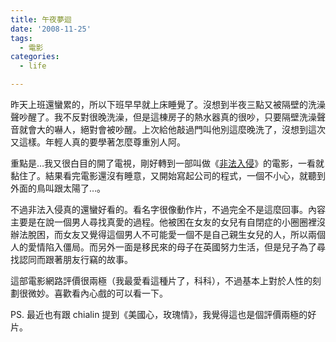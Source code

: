 ```yaml
---
title: 午夜夢迴
date: '2008-11-25'
tags:
  - 電影
categories:
  - life

---
```

昨天上班還蠻累的，所以下班早早就上床睡覺了。沒想到半夜三點又被隔壁的洗澡聲吵醒了。我不反對很晚洗澡，但是這棟房子的熱水器真的很吵，只要隔壁洗澡聲音就會大的嚇人，絕對會被吵醒。上次給他敲過門叫他別這麼晚洗了，沒想到這次又這樣。年輕人真的要學著怎麼尊重別人阿。  
  
重點是…我又很白目的開了電視，剛好轉到一部叫做《[非法入侵](http://www.imdb.com/title/tt0443456/)》的電影，一看就黏住了。結果看完電影還沒有睡意，又開始寫起公司的程式，一個不小心，就聽到外面的鳥叫跟太陽了…。  
  
不過非法入侵真的還蠻好看的。看名字很像動作片，不過完全不是這麼回事。內容主要是在說一個男人尋找真愛的過程。他被困在女友的女兒有自閉症的小圈圈裡沒辦法脫困，而女友又覺得這個男人不可能愛一個不是自己親生女兒的人，所以兩個人的愛情陷入僵局。而另外一面是移民來的母子在英國努力生活，但是兒子為了尋找認同而跟著朋友行竊的故事。  
  
這部電影網路評價很兩極（我最愛看這種片了，科科），不過基本上對於人性的刻劃很微妙。喜歡看內心戲的可以看一下。  
  
PS. 最近也有跟 chialin 提到《美國心，玫瑰情》，我覺得這也是個評價兩極的好片。